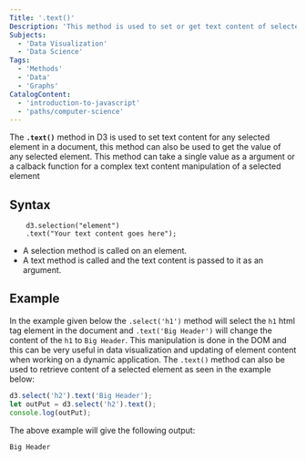 ```yaml
---
Title: '.text()'
Description: 'This method is used to set or get text content of selected elements'
Subjects:
  - 'Data Visualization'
  - 'Data Science'
Tags:
  - 'Methods'
  - 'Data'
  - 'Graphs'
CatalogContent:
  - 'introduction-to-javascript'
  - 'paths/computer-science'
---
```


The **`.text()`** method in D3 is used to set text content for any selected element in a document, this method can also be used to get the value of any selected element. This method can take a single value as a argument or a calback function for a complex text content manipulation of a selected element

## Syntax

```pseudo
    d3.selection("element")                 
    .text("Your text content goes here");                                                
```

- A selection method is called on an element.
- A text method is called and the text content is passed to it as an argument.

## Example

In the example given below the `.select('h1')` method will select the `h1` html tag element in the document and `.text('Big Header')` will change the content of the `h1` to `Big Header`. This manipulation is done in the DOM and this can be very useful in data visualization and updating of element content when working on a dynamic application. The `.text()` method can also be used to retrieve content of a selected element as seen in the example below:

```js
d3.select('h2').text('Big Header'); 
let outPut = d3.select('h2').text();
console.log(outPut); 
```

The above example will give the following output:

```shell
Big Header
```



